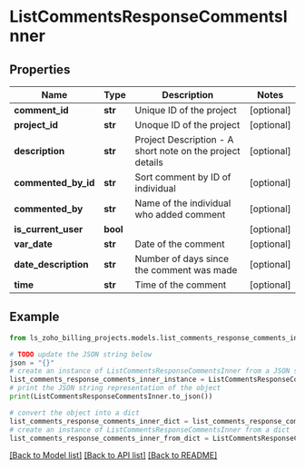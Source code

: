 # ListCommentsResponseCommentsInner


## Properties

Name | Type | Description | Notes
------------ | ------------- | ------------- | -------------
**comment_id** | **str** | Unique ID of the project | [optional] 
**project_id** | **str** | Unoque ID of the project | [optional] 
**description** | **str** | Project Description - A short note on the project details | [optional] 
**commented_by_id** | **str** | Sort comment by ID of individual | [optional] 
**commented_by** | **str** | Name of the individual who added comment | [optional] 
**is_current_user** | **bool** |  | [optional] 
**var_date** | **str** | Date of the comment | [optional] 
**date_description** | **str** | Number of days since the comment was made | [optional] 
**time** | **str** | Time of the comment | [optional] 

## Example

```python
from ls_zoho_billing_projects.models.list_comments_response_comments_inner import ListCommentsResponseCommentsInner

# TODO update the JSON string below
json = "{}"
# create an instance of ListCommentsResponseCommentsInner from a JSON string
list_comments_response_comments_inner_instance = ListCommentsResponseCommentsInner.from_json(json)
# print the JSON string representation of the object
print(ListCommentsResponseCommentsInner.to_json())

# convert the object into a dict
list_comments_response_comments_inner_dict = list_comments_response_comments_inner_instance.to_dict()
# create an instance of ListCommentsResponseCommentsInner from a dict
list_comments_response_comments_inner_from_dict = ListCommentsResponseCommentsInner.from_dict(list_comments_response_comments_inner_dict)
```
[[Back to Model list]](../README.md#documentation-for-models) [[Back to API list]](../README.md#documentation-for-api-endpoints) [[Back to README]](../README.md)


